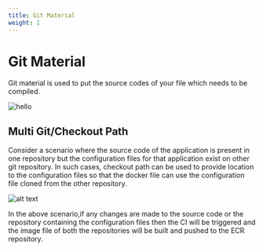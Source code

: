 ```yaml
---
title: Git Material
weight: 1
---
```

# Git Material
Git material is used to put the source codes of your file which needs to be compiled.

![hello](/git-material.PNG "Adding multiple git materials")


## Multi Git/Checkout Path
Consider a scenario where the source code of the application is present in one repository but the configuration files for that application exist on other git repository. In such cases, checkout path can be used to provide location to the configuration files so that the docker file can use the configuration file cloned from the other repository.


![alt text](/img/combo.jpg "Adding multiple git materials")


In the above scenario,if any changes are made to the source code or the repository containing the configuration files then the CI will be triggered and the image file of both the repositories will be built and pushed to the ECR repository.